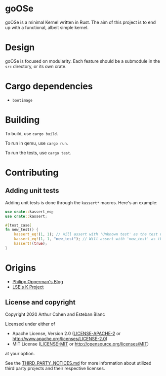 # goOSe

goOSe is a minimal Kernel written in Rust. The aim of this project is to end up
with a functional, albeit simple kernel.

# Design

goOSe is focused on modularity. Each feature should be a submodule in the
`src` directory, or its own crate.

# Cargo dependencies

* `bootimage`

# Building

To build, use `cargo build`.

To run in qemu, use `cargo run`.

To run the tests, use `cargo test`.

# Contributing

## Adding unit tests

Adding unit tests is done through the `kassert*` macros. Here's an example:

```rust
use crate::kassert_eq;
use crate::kassert;

#[test_case]
fn new_test() {
    kassert_eq!(1, 1); // Will assert with 'Unknown test' as the test name
    kassert_eq!(1, 1, "new_test"); // Will assert with 'new_test' as the test name
    kassert!(true);
}
```

# Origins

* [Philipp Opperman's Blog](https://os.phil-opp.com/)
* [LSE's K Project](https://k.lse.epita.fr)

## License and copyright

Copyright 2020 Arthur Cohen and Esteban Blanc

Licensed under either of

- Apache License, Version 2.0 ([LICENSE-APACHE-2](LICENSE-APACHE-2) or http://www.apache.org/licenses/LICENSE-2.0)
- MIT License ([LICENSE-MIT](LICENSE-MIT) or http://opensource.org/licenses/MIT)

at your option.

See the [THIRD_PARTY_NOTICES.md](THIRD_PARTY_NOTICES.md) for more information about utilized third
party projects and their respective licenses.

